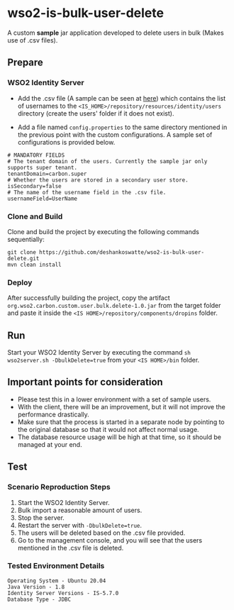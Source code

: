 # wso2-is-bulk-user-delete

A custom **sample** jar application developed to delete users in bulk (Makes use of .csv files).

## Prepare

### WSO2 Identity Server

- Add the .csv file (A sample can be seen
  at [here](https://github.com/deshankoswatte/wso2-is-bulk-user-delete/blob/master/src/main/resources/bulkUsers.csv))
  which contains the list of usernames to the `<IS_HOME>/repository/resources/identity/users`
  directory (create the users' folder if it does not exist).

- Add a file named `config.properties` to the same directory mentioned in the previous point with the custom
  configurations. A sample set of configurations is provided below.

```
# MANDATORY FIELDS
# The tenant domain of the users. Currently the sample jar only supports super tenant.
tenantDomain=carbon.super
# Whether the users are stored in a secondary user store.
isSecondary=false
# The name of the username field in the .csv file.
usernameField=UserName
```

### Clone and Build

Clone and build the project by executing the following commands sequentially:

```
git clone https://github.com/deshankoswatte/wso2-is-bulk-user-delete.git
mvn clean install
```

### Deploy

After successfully building the project, copy the artifact `org.wso2.carbon.custom.user.bulk.delete-1.0.jar` from the
target folder and paste it inside the `<IS HOME>/repository/components/dropins` folder.

## Run

Start your WSO2 Identity Server by executing the command `sh wso2server.sh -DbulkDelete=true` from your `<IS HOME>/bin`
folder.

## Important points for consideration

- Please test this in a lower environment with a set of sample users.
- With the client, there will be an improvement, but it will not improve the performance drastically.
- Make sure that the process is started in a separate node by pointing to the original database so that it would not
  affect normal usage.
- The database resource usage will be high at that time, so it should be managed at your end.

## Test

### Scenario Reproduction Steps

1. Start the WSO2 Identity Server.
2. Bulk import a reasonable amount of users.
3. Stop the server.
4. Restart the server with `-DbulkDelete=true`.
5. The users will be deleted based on the .csv file provided.
6. Go to the management console, and you will see that the users mentioned in the .csv file is deleted.

### Tested Environment Details

```
Operating System - Ubuntu 20.04
Java Version - 1.8
Identity Server Versions - IS-5.7.0
Database Type - JDBC
```
